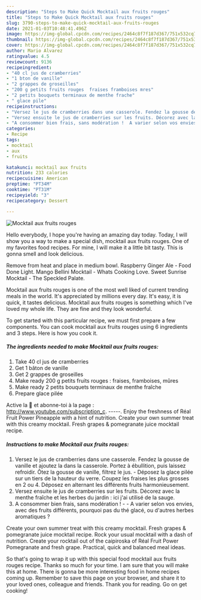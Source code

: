 ```yaml
---
description: "Steps to Make Quick Mocktail aux fruits rouges"
title: "Steps to Make Quick Mocktail aux fruits rouges"
slug: 3790-steps-to-make-quick-mocktail-aux-fruits-rouges
date: 2021-01-03T10:48:41.496Z
image: https://img-global.cpcdn.com/recipes/2464c8f7f187d367/751x532cq70/mocktail-aux-fruits-rouges-photo-principale-de-la-recette.jpg
thumbnail: https://img-global.cpcdn.com/recipes/2464c8f7f187d367/751x532cq70/mocktail-aux-fruits-rouges-photo-principale-de-la-recette.jpg
cover: https://img-global.cpcdn.com/recipes/2464c8f7f187d367/751x532cq70/mocktail-aux-fruits-rouges-photo-principale-de-la-recette.jpg
author: Mario Alvarez
ratingvalue: 4.5
reviewcount: 9136
recipeingredient:
- "40 cl jus de cramberries"
- "1 bton de vanille"
- "2 grappes de groseilles"
- "200 g petits fruits rouges  fraises framboises mres"
- "2 petits bouquets terminaux de menthe frache"
- " glace pile"
recipeinstructions:
- "Versez le jus de cramberries dans une casserole. Fendez la gousse de vanille et ajoutez la dans la casserole. Portez à ébullition, puis laissez refroidir. Ôtez la gousse de vanille, filtrez le jus. Déposez la glace pilée sur un tiers de la hauteur du verre. Coupez les fraises les plus grosses en 2 ou 4. Déposez en alternant les différents fruits harmonieusement."
- "Versez ensuite le jus de cramberries sur les fruits. Décorez avec la menthe fraîche et les herbes du jardin : ici j&#39;ai utilisé de la sauge."
- "A consommer bien frais, sans modération !  A varier selon vos envies, avec des fruits différents, pourquoi pas du thé glacé, ou d&#39;autres herbes aromatiques ?"
categories:
- Recipe
tags:
- mocktail
- aux
- fruits

katakunci: mocktail aux fruits 
nutrition: 233 calories
recipecuisine: American
preptime: "PT34M"
cooktime: "PT31M"
recipeyield: "3"
recipecategory: Dessert

---
```



![Mocktail aux fruits rouges](https://img-global.cpcdn.com/recipes/2464c8f7f187d367/751x532cq70/mocktail-aux-fruits-rouges-photo-principale-de-la-recette.jpg)

Hello everybody, I hope you're having an amazing day today. Today, I will show you a way to make a special dish, mocktail aux fruits rouges. One of my favorites food recipes. For mine, I will make it a little bit tasty. This is gonna smell and look delicious.

Remove from heat and place in medium bowl. Raspberry Ginger Ale - Food Done Light. Mango Bellini Mocktail - Whats Cooking Love. Sweet Sunrise Mocktail - The Speckled Palate.

Mocktail aux fruits rouges is one of the most well liked of current trending meals in the world. It's appreciated by millions every day. It's easy, it is quick, it tastes delicious. Mocktail aux fruits rouges is something which I've loved my whole life. They are fine and they look wonderful.


To get started with this particular recipe, we must first prepare a few components. You can cook mocktail aux fruits rouges using 6 ingredients and 3 steps. Here is how you cook it.

<!--inarticleads1-->

##### The ingredients needed to make Mocktail aux fruits rouges:

1. Take 40 cl jus de cramberries
1. Get 1 bâton de vanille
1. Get 2 grappes de groseilles
1. Make ready 200 g petits fruits rouges : fraises, framboises, mûres
1. Make ready 2 petits bouquets terminaux de menthe fraîche
1. Prepare  glace pilée


Active la 🔔 et abonne-toi à la page : http://www.youtube.com/subscription_c. -----. Enjoy the freshness of Réal Fruit Power Pineapple with a hint of nutrition. Create your own summer treat with this creamy mocktail. Fresh grapes &amp; pomegranate juice mocktail recipe. 

<!--inarticleads2-->

##### Instructions to make Mocktail aux fruits rouges:

1. Versez le jus de cramberries dans une casserole. Fendez la gousse de vanille et ajoutez la dans la casserole. Portez à ébullition, puis laissez refroidir. Ôtez la gousse de vanille, filtrez le jus. - Déposez la glace pilée sur un tiers de la hauteur du verre. Coupez les fraises les plus grosses en 2 ou 4. Déposez en alternant les différents fruits harmonieusement.
1. Versez ensuite le jus de cramberries sur les fruits. Décorez avec la menthe fraîche et les herbes du jardin : ici j&#39;ai utilisé de la sauge.
1. A consommer bien frais, sans modération ! -  - A varier selon vos envies, avec des fruits différents, pourquoi pas du thé glacé, ou d&#39;autres herbes aromatiques ?


Create your own summer treat with this creamy mocktail. Fresh grapes &amp; pomegranate juice mocktail recipe. Rock your usual mocktail with a dash of nutrition. Create your rocktail out of the caipiroska of Réal Fruit Power Pomegranate and fresh grape. Practical, quick and balanced meal ideas. 

So that's going to wrap it up with this special food mocktail aux fruits rouges recipe. Thanks so much for your time. I am sure that you will make this at home. There is gonna be more interesting food in home recipes coming up. Remember to save this page on your browser, and share it to your loved ones, colleague and friends. Thank you for reading. Go on get cooking!
